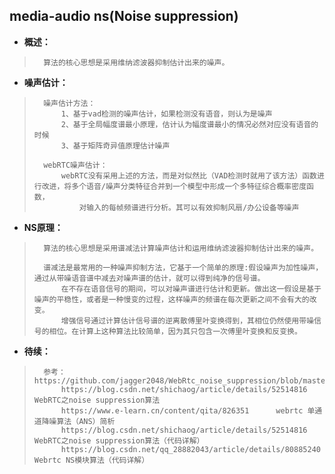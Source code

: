 ## media-audio ns(Noise suppression)
- **概述：**
>       算法的核心思想是采用维纳滤波器抑制估计出来的噪声。
>
>

- **噪声估计：**
>       噪声估计方法：
>           1、基于vad检测的噪声估计，如果检测没有语音，则认为是噪声
>           2、基于全局幅度谱最小原理，估计认为幅度谱最小的情况必然对应没有语音的时候
>           3、基于矩阵奇异值原理估计噪声
>
>       webRTC噪声估计：
>           webRTC没有采用上述的方法，而是对似然比（VAD检测时就用了该方法）函数进行改进，将多个语音/噪声分类特征合并到一个模型中形成一个多特征综合概率密度函数，
>               对输入的每帧频谱进行分析。其可以有效抑制风扇/办公设备等噪声
>
>
>
>

- **NS原理：**
>       算法的核心思想是采用谱减法计算噪声估计和运用维纳滤波器抑制估计出来的噪声。
>
>       谱减法是最常用的一种噪声抑制方法，它基于一个简单的原理:假设噪声为加性噪声，通过从带噪语音谱中减去对噪声谱的估计，就可以得到纯净的信号谱。
>           在不存在语音信号的期间，可以对噪声谱进行估计和更新。做出这一假设是基于噪声的平稳性，或者是一种慢变的过程，这样噪声的频谱在每次更新之间不会有大的改变。
>           增强信号通过计算估计信号谱的逆离散傅里叶变换得到，其相位仍然使用带噪信号的相位。在计算上这种算法比较简单，因为其只包含一次傅里叶变换和反变换。
>
>
>
>
>
>
>
>
>
>
>

- **待续：**
>       参考：https://github.com/jagger2048/WebRtc_noise_suppression/blob/master/readme_cn.md
>           https://blog.csdn.net/shichaog/article/details/52514816     WebRTC之noise suppression算法
>           https://www.e-learn.cn/content/qita/826351      webrtc 单通道降噪算法（ANS）简析
>           https://blog.csdn.net/shichaog/article/details/52514816     WebRTC之noise suppression算法（代码详解）
>           https://blog.csdn.net/qq_28882043/article/details/80885240  Webrtc NS模块算法（代码详解）
>
>
>
>
>
>
>
>
>
>
>
>
